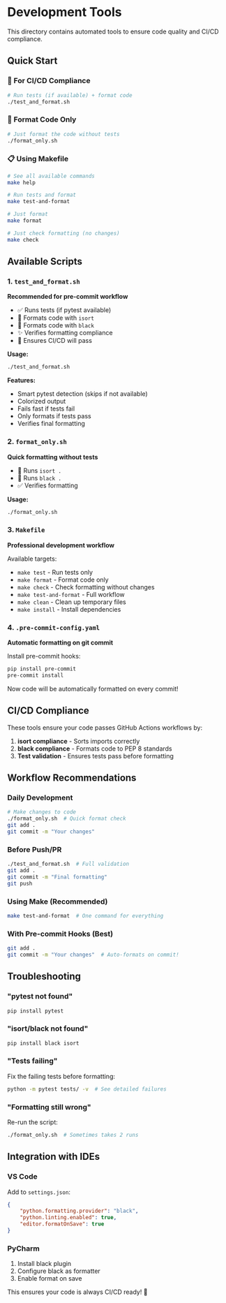 # Development Tools

This directory contains automated tools to ensure code quality and CI/CD compliance.

## Quick Start

### 🚀 For CI/CD Compliance
```bash
# Run tests (if available) + format code
./test_and_format.sh
```

### 🎨 Format Code Only
```bash
# Just format the code without tests
./format_only.sh
```

### 📋 Using Makefile
```bash
# See all available commands
make help

# Run tests and format
make test-and-format

# Just format
make format

# Just check formatting (no changes)
make check
```

## Available Scripts

### 1. `test_and_format.sh`
**Recommended for pre-commit workflow**

- ✅ Runs tests (if pytest available)
- 🔧 Formats code with `isort`
- 🎨 Formats code with `black`
- ✨ Verifies formatting compliance
- 🚀 Ensures CI/CD will pass

**Usage:**
```bash
./test_and_format.sh
```

**Features:**
- Smart pytest detection (skips if not available)
- Colorized output
- Fails fast if tests fail
- Only formats if tests pass
- Verifies final formatting

### 2. `format_only.sh`
**Quick formatting without tests**

- 🔧 Runs `isort .`
- 🎨 Runs `black .`
- ✅ Verifies formatting

**Usage:**
```bash
./format_only.sh
```

### 3. `Makefile`
**Professional development workflow**

Available targets:
- `make test` - Run tests only
- `make format` - Format code only
- `make check` - Check formatting without changes
- `make test-and-format` - Full workflow
- `make clean` - Clean up temporary files
- `make install` - Install dependencies

### 4. `.pre-commit-config.yaml`
**Automatic formatting on git commit**

Install pre-commit hooks:
```bash
pip install pre-commit
pre-commit install
```

Now code will be automatically formatted on every commit!

## CI/CD Compliance

These tools ensure your code passes GitHub Actions workflows by:

1. **isort compliance** - Sorts imports correctly
2. **black compliance** - Formats code to PEP 8 standards
3. **Test validation** - Ensures tests pass before formatting

## Workflow Recommendations

### Daily Development
```bash
# Make changes to code
./format_only.sh  # Quick format check
git add .
git commit -m "Your changes"
```

### Before Push/PR
```bash
./test_and_format.sh  # Full validation
git add .
git commit -m "Final formatting"
git push
```

### Using Make (Recommended)
```bash
make test-and-format  # One command for everything
```

### With Pre-commit Hooks (Best)
```bash
git add .
git commit -m "Your changes"  # Auto-formats on commit!
```

## Troubleshooting

### "pytest not found"
```bash
pip install pytest
```

### "isort/black not found"
```bash
pip install black isort
```

### "Tests failing"
Fix the failing tests before formatting:
```bash
python -m pytest tests/ -v  # See detailed failures
```

### "Formatting still wrong"
Re-run the script:
```bash
./format_only.sh  # Sometimes takes 2 runs
```

## Integration with IDEs

### VS Code
Add to `settings.json`:
```json
{
    "python.formatting.provider": "black",
    "python.linting.enabled": true,
    "editor.formatOnSave": true
}
```

### PyCharm
1. Install black plugin
2. Configure black as formatter
3. Enable format on save

This ensures your code is always CI/CD ready! 🚀
